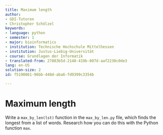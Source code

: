 ```yaml
---
title: Maximum length
author:
- GDI-Tutoren
- Christopher Schölzel
keywords:
- language: python
- semester: 1
- major: bioinformatics
- institution: Technische Hochschule Mittelhessen
- institution: Justus-Liebig-Universität
- course: Grundlagen der Informatik
- translated-from: 27883b5d-2148-419b-807d-aaf2230c0de3
lang: en-US
solution-size: 2
id: f5190861-96bb-448d-aba6-fd9399c3354b

---
```

# Maximum length

Write a `max_by_len(lst)` function in the `max_by_len.py` file, which finds the longest from a list of words.
Research how you can do this with the Python function `max`.